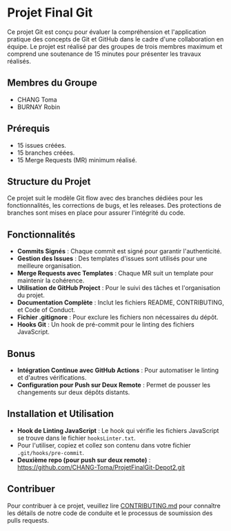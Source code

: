 # Projet Final Git
Ce projet Git est conçu pour évaluer la compréhension et l'application pratique des concepts de Git et GitHub dans le cadre d'une collaboration en équipe. 
Le projet est réalisé par des groupes de trois membres maximum et comprend une soutenance de 15 minutes pour présenter les travaux réalisés.

## Membres du Groupe
- CHANG Toma
- BURNAY Robin

## Prérequis
- 15 issues créées.
- 15 branches créées.
- 15 Merge Requests (MR) minimum réalisé.

## Structure du Projet
Ce projet suit le modèle Git flow avec des branches dédiées pour les fonctionnalités, les corrections de bugs, et les releases. Des protections de branches sont mises en place pour assurer l'intégrité du code.

## Fonctionnalités
- **Commits Signés** : Chaque commit est signé pour garantir l'authenticité.
- **Gestion des Issues** : Des templates d'issues sont utilisés pour une meilleure organisation.
- **Merge Requests avec Templates** : Chaque MR suit un template pour maintenir la cohérence.
- **Utilisation de GitHub Project** : Pour le suivi des tâches et l'organisation du projet.
- **Documentation Complète** : Inclut les fichiers README, CONTRIBUTING, et Code of Conduct.
- **Fichier .gitignore** : Pour exclure les fichiers non nécessaires du dépôt.
- **Hooks Git** : Un hook de pré-commit pour le linting des fichiers JavaScript.

## Bonus
- **Intégration Continue avec GitHub Actions** : Pour automatiser le linting et d'autres vérifications.
- **Configuration pour Push sur Deux Remote** : Permet de pousser les changements sur deux dépôts distants.

## Installation et Utilisation
- **Hook de Linting JavaScript** : Le hook qui vérifie les fichiers JavaScript se trouve dans le fichier `hooksLinter.txt`. 
- Pour l'utiliser, copiez et collez son contenu dans votre fichier `.git/hooks/pre-commit`.
- **Deuxième repo (pour push sur deux remote)** : https://github.com/CHANG-Toma/ProjetFinalGit-Depot2.git

## Contribuer
Pour contribuer à ce projet, veuillez lire [CONTRIBUTING.md](./CONTRIBUTING.md) pour connaître les détails de notre code de conduite et le processus de soumission des pulls requests.

